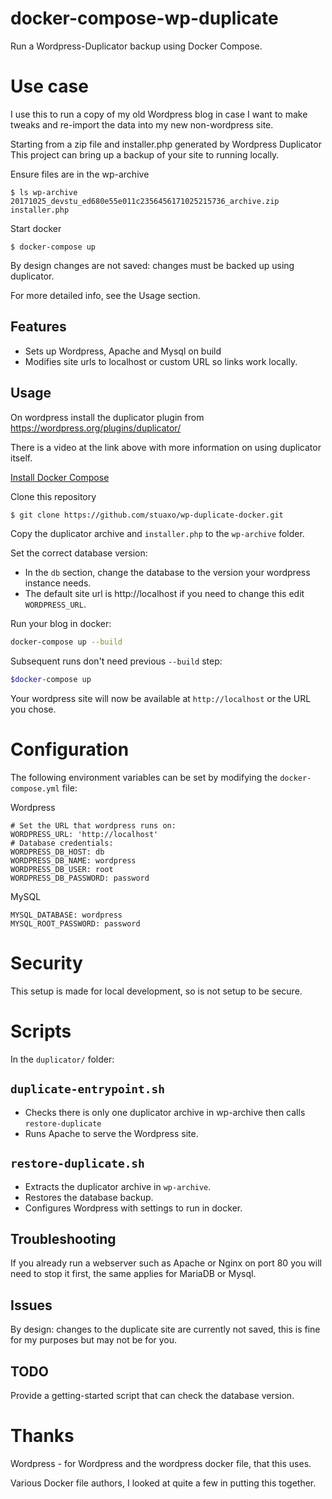 # docker-compose-wp-duplicate
Run a Wordpress-Duplicator backup using Docker Compose.

# Use case

I use this to run a copy of my old Wordpress blog in case I want to make tweaks and re-import the data into my new non-wordpress site.

Starting from a zip file and installer.php generated by Wordpress Duplicator
This project can bring up a backup of your site to running locally.

Ensure files are in the wp-archive
```
$ ls wp-archive
20171025_devstu_ed680e55e011c2356456171025215736_archive.zip  installer.php
```

Start docker
```
$ docker-compose up
```

By design changes are not saved: changes must be backed up using duplicator.

For more detailed info, see the Usage section.

## Features

 - Sets up Wordpress, Apache and Mysql on build
 - Modifies site urls to localhost or custom URL so links work locally.

## Usage

On wordpress install the duplicator plugin from https://wordpress.org/plugins/duplicator/

There is a video at the link above with more information on using duplicator itself.

[Install Docker Compose](https://docs.docker.com/compose/install/)

Clone this repository

```sh
$ git clone https://github.com/stuaxo/wp-duplicate-docker.git
```

Copy the duplicator archive and `installer.php` to the `wp-archive` folder.

Set the correct database version:
- In the ```db``` section, change the database to the version your wordpress instance needs.
- The default site url is http://localhost if you need to change this edit ```WORDPRESS_URL```.

Run your blog in docker:

```sh
docker-compose up --build
```

Subsequent runs don't need previous `--build` step:
```sh
$docker-compose up
```

Your wordpress site will now be available at ```http://localhost``` or the URL you chose.

# Configuration
The following environment variables can be set by modifying the `docker-compose.yml` file:

Wordpress
```
# Set the URL that wordpress runs on:
WORDPRESS_URL: 'http://localhost'
# Database credentials:
WORDPRESS_DB_HOST: db
WORDPRESS_DB_NAME: wordpress
WORDPRESS_DB_USER: root
WORDPRESS_DB_PASSWORD: password
```

MySQL
```
MYSQL_DATABASE: wordpress
MYSQL_ROOT_PASSWORD: password
```

# Security
This setup is made for local development, so is not setup to be secure.

# Scripts
In the `duplicator/` folder:

## `duplicate-entrypoint.sh`
- Checks there is only one duplicator archive in wp-archive then calls `restore-duplicate`
- Runs Apache to serve the Wordpress site.

## `restore-duplicate.sh`
- Extracts the duplicator archive in `wp-archive`.
- Restores the database backup.
- Configures Wordpress with settings to run in docker.  

## Troubleshooting
If you already run a webserver such as Apache or Nginx on port 80 you will need to stop it first, 
the same applies for MariaDB or Mysql.

## Issues
By design: changes to the duplicate site are currently not saved, this is fine for my purposes but may not be for you.

## TODO
Provide a getting-started script that can check the database version.

# Thanks

Wordpress - for Wordpress and the wordpress docker file, that this uses.

Various Docker file authors, I looked at quite a few in putting this together.
